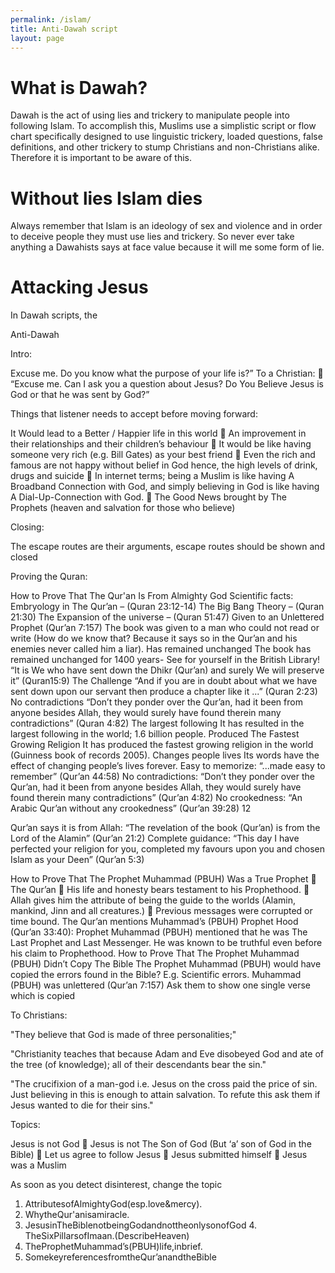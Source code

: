 ```yaml
---
permalink: /islam/
title: Anti-Dawah script
layout: page
---
```


# What is Dawah?

Dawah is the act of using lies and trickery to manipulate people into following Islam. To accomplish this, Muslims use a simplistic script or flow chart specifically designed to use linguistic trickery, loaded questions, false definitions, and other trickery to stump Christians and non-Christians alike. Therefore it is important to be aware of this.

# Without lies Islam dies

Always remember that Islam is an ideology of sex and violence and in order to deceive people they must use lies and trickery. So never ever take anything a Dawahists says at face value because it will me some form of lie.

# Attacking Jesus 

In Dawah scripts, the 




Anti-Dawah

Intro:

Excuse me. Do you know what the purpose of your life is?”
To a Christian:
 “Excuse me. Can I ask you a question about Jesus?
Do You Believe Jesus is God or that he was sent by God?”


Things that listener needs to accept before moving forward:

 It Would lead to a Better / Happier life in this world
 An improvement in their relationships and their children’s behaviour
 It would be like having someone very rich (e.g. Bill Gates) as your best friend
 Even the rich and famous are not happy without belief in God hence, the high levels of
drink, drugs and suicide
 In internet terms; being a Muslim is like having A Broadband Connection with God, and
simply believing in God is like having A Dial-Up-Connection with God.
 The Good News brought by The Prophets (heaven and salvation for those who believe)


Closing:

The escape routes are their arguments, escape routes should be shown and closed

Proving the Quran:

How to Prove That The Qur'an Is From Almighty God
Scientific facts:
Embryology in The Qur’an – (Quran 23:12-14) The Big Bang Theory – (Quran 21:30)
The Expansion of the universe – (Quran 51:47)
Given to an Unlettered Prophet (Qur’an 7:157)
The book was given to a man who could not read or write (How do we know that? Because it says so in the Qur’an and his enemies never called him a liar).
Has remained unchanged
The book has remained unchanged for 1400 years- See for yourself in the British Library! “It is We who have sent down the Dhikr (Qur’an) and surely We will preserve it”
(Quran15:9)
The Challenge
“And if you are in doubt about what we have sent down upon our servant then produce a chapter like it ...” (Quran 2:23)
No contradictions
“Don’t they ponder over the Qur’an, had it been from anyone besides Allah, they would surely have found therein many contradictions” (Quran 4:82)
The largest following
It has resulted in the largest following in the world; 1.6 billion people.
Produced The Fastest Growing Religion
It has produced the fastest growing religion in the world (Guinness book of records 2005).
Changes people lives
Its words have the effect of changing people’s lives forever.
Easy to memorize:
“...made easy to remember” (Qur’an 44:58)
No contradictions:
“Don’t they ponder over the Qur’an, had it been from anyone besides Allah, they would surely have found therein many contradictions” (Qur’an 4:82)
No crookedness:
“An Arabic Qur’an without any crookedness” (Qur’an 39:28)
 12

Qur’an says it is from Allah:
“The revelation of the book (Qur’an) is from the Lord of the Alamin” (Qur’an 21:2)
Complete guidance:
“This day I have perfected your religion for you, completed my favours upon you and chosen Islam as your Deen” (Qur’an 5:3)

How to Prove That The Prophet Muhammad (PBUH) Was a True Prophet
 The Qur’an
 His life and honesty bears testament to his Prophethood.
 Allah gives him the attribute of being the guide to the worlds (Alamin, mankind, Jinn and
all creatures.)
 Previous messages were corrupted or time bound.
The Qur’an mentions Muhammad’s (PBUH) Prophet Hood (Qur’an 33:40):
Prophet Muhammad (PBUH) mentioned that he was The Last Prophet and Last Messenger. He was known to be truthful even before his claim to Prophethood.
How to Prove That The Prophet Muhammad (PBUH) Didn’t Copy The Bible
The Prophet Muhammad (PBUH) would have copied the errors found in the Bible? E.g.
Scientific errors.
Muhammad (PBUH) was unlettered (Qur’an 7:157) Ask them to show one single verse which is copied

To Christians:

"They believe that God is made of three personalities;"

"Christianity teaches that because Adam and Eve disobeyed God and ate of the tree (of knowledge); all of their descendants bear the sin."

"The crucifixion of a man-god i.e. Jesus on the cross paid the price of sin. Just believing in this is enough to attain salvation. To refute this ask them if Jesus wanted to die for their sins."


Topics:

Jesus is not God
 Jesus is not The Son of God (But ‘a’ son of God in the Bible)  Let us agree to follow Jesus
 Jesus submitted himself
 Jesus was a Muslim

As soon as you detect disinterest, change the topic

1. AttributesofAlmightyGod(esp.love&mercy).
2. WhytheQur'anisamiracle.
3. JesusinTheBiblenotbeingGodandnottheonlysonofGod 4. TheSixPillarsofImaan.(DescribeHeaven)
5. TheProphetMuhammad’s(PBUH)life,inbrief.
6. SomekeyreferencesfromtheQur’anandtheBible